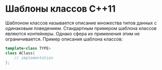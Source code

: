 # Шаблоны классов C++11 #

Шаблоном классов называется описание множества типов данных с одинаковым поведением. Стандартным примером шаблона классов являются контейнеры. Однако сфера их применения этим не ограничивается. Пример описания шаблона классов:
```c++
template<class TYPE>
class AClass{
    // implementation
};
```

